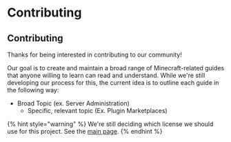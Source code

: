 # Contributing

## Contributing

Thanks for being interested in contributing to our community!

Our goal is to create and maintain a broad range of Minecraft-related guides that anyone willing to learn can read and understand. While we're still developing our process for this, the current idea is to outline each guide in the following way:

* Broad Topic \(ex. Server Administration\)
  * Specific, relevant topic \(Ex. Plugin Marketplaces\)

{% hint style="warning" %}
We're still deciding which license we should use for this project. See the [main page](./).
{% endhint %}

